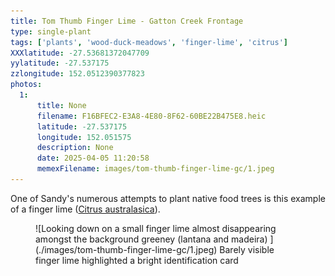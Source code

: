 ```yaml
---
title: Tom Thumb Finger Lime - Gatton Creek Frontage
type: single-plant
tags: ['plants', 'wood-duck-meadows', 'finger-lime', 'citrus']
XXXlatitude: -27.53681372047709
yylatitude: -27.537175
zzlongitude: 152.0512390377823
photos:
  1:
      title: None
      filename: F16BFEC2-E3A8-4E80-8F62-60BE22B475E8.heic
      latitude: -27.537175
      longitude: 152.051575
      description: None
      date: 2025-04-05 11:20:58
      memexFilename: images/tom-thumb-finger-lime-gc/1.jpeg
---
```




One of Sandy's numerous attempts to plant native food trees is this example of a finger lime ([Citrus australasica](https://en.wikipedia.org/wiki/Citrus_australasica)).

<figure markdown>
 ![Looking down on a small finger lime almost disappearing amongst the background greeney (lantana and madeira) ](./images/tom-thumb-finger-lime-gc/1.jpeg)
 <caption>Barely visible finger lime highlighted a bright identification card </caption>
</figure>



